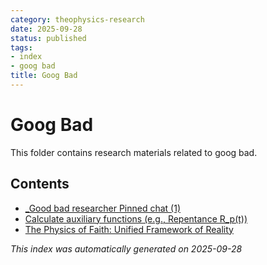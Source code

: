 ```yaml
---
category: theophysics-research
date: 2025-09-28
status: published
tags:
- index
- goog bad
title: Goog Bad
---
```

   
# Goog Bad   
   
This folder contains research materials related to goog bad.   
   
## Contents   
   
   
- [_Good bad researcher Pinned chat (1)](../Goog%20Bad/_Good%20bad%20researcher%20Pinned%20chat%20%281%29.md)   
- [Calculate auxiliary functions (e.g., Repentance R\_p(t))](../enveloppe/_Good%20bad%20researcher%20Pinned%20chat%20%282%29.md)   
- [The Physics of Faith: Unified Framework of Reality](../Goog%20Bad/The-Physics-of-Faith-Unified-Framework-of-Reality.md)   
   
*This index was automatically generated on 2025-09-28*